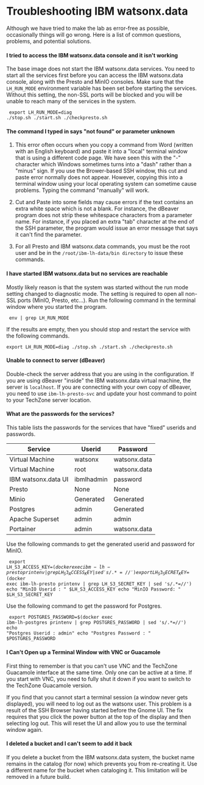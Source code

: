 # Troubleshooting IBM watsonx.data

Although we have tried to make the lab as error-free as possible, occasionally things will go wrong. Here is a list of common questions, problems, and potential solutions.

#### I tried to access the IBM watsonx.data console and it isn't working

The base image does not start the IBM watsonx.data services. You need to start all the services first before you can access the IBM watsonx.data console, along with the Presto and MinIO consoles. Make sure that the `LH_RUN_MODE` environment variable has been
set before starting the services. Without this setting, the non-SSL ports will be blocked and you will be unable to reach many of the services in the system.
<code class="language-bash"><pre>
export LH_RUN_MODE=diag
./stop.sh
./start.sh
./checkpresto.sh
</pre></code>

#### The command I typed in says "not found" or parameter unknown

1.	This error often occurs when you copy a command from Word (written with an English keyboard) and paste it into a "local" terminal window that is using a different code page. We have seen this with the "-" character which Windows sometimes turns into a "dash" rather than a "minus" sign. If you use the Brower-based SSH window, this cut and paste error normally does not appear. However, copying this into a terminal window using your local operating system can sometime cause problems. Typing the command "manually" will  work.

2.	Cut and Paste into some fields may cause errors if the text contains an extra white space which is not a blank. For instance, the dBeaver program does not strip these whitespace characters from a parameter name. For instance, if you placed an extra "tab" character at the end of the SSH parameter, the program would issue an error message that says it can't find the parameter.

3.	For all Presto and IBM watsonx.data commands, you must be the root user and be in the `/root/ibm-lh-data/bin directory` to issue these commands.
 
#### I have started IBM watsonx.data but no services are reachable

Mostly likely reason is that the system was started without the run mode setting changed to diagnostic mode. The setting is required to open all non-SSL ports (MinIO, Presto, etc...). Run the following command in the terminal window where you started the program. 
<code class="language-bash"><pre>
env | grep LH_RUN_MODE
</pre></code>

If the results are empty, then you should stop and restart the service with the following commands.
<code class="language-bash"><pre>
export LH_RUN_MODE=diag
./stop.sh
./start.sh
./checkpresto.sh
</pre></code>

#### Unable to connect to server (dBeaver)

Double-check the server address that you are using in the configuration. If you are using dBeaver "inside" the IBM watsonx.data virtual machine, the server is `localhost`. If you are connecting with your own copy of dBeaver, you need to use `ibm-lh-presto-svc` and update your host command to point to your TechZone server location.

#### What are the passwords for the services?

This table lists the passwords for the services that have "fixed" userids and passwords.

|Service|Userid|Password
|-------|------|--------|
|Virtual Machine|watsonx|watsonx.data
|Virtual Machine|root|watsonx.data
|IBM watsonx.data UI|ibmlhadmin|password
|Presto|None|None
|Minio|Generated|Generated
|Postgres|admin|Generated
|Apache Superset|admin|admin
|Portainer|admin|watsonx.data

Use the following commands to get the generated userid and password for MinIO.
<code class="language-bash"><pre>
export LH_S3_ACCESS_KEY=$(docker exec ibm-lh-presto printenv | grep LH_S3_ACCESS_KEY | sed 's/.*=//')
export LH_S3_SECRET_KEY=$(docker exec ibm-lh-presto printenv | grep LH_S3_SECRET_KEY | sed 's/.*=//')
echo "MinIO Userid  : " $LH_S3_ACCESS_KEY
echo "MinIO Password: " $LH_S3_SECRET_KEY
</pre></code>

Use the following command to get the password for Postgres.
<code class="language-bash"><pre>
export POSTGRES_PASSWORD=$(docker exec ibm-lh-postgres printenv | grep POSTGRES_PASSWORD | sed 's/.*=//')
echo "Postgres Userid   : admin"
echo "Postgres Password : " $POSTGRES_PASSWORD
</pre></code>

#### I Can't Open up a Terminal Window with VNC or Guacamole

First thing to remember is that you can't use VNC and the TechZone Guacamole interface at the same time. Only one can be active at a time. If you start with VNC, you need to fully shut it down if you want to switch to the TechZone Guacamole version.

If you find that you cannot start a terminal session (a window never gets displayed), you will need to log out as the watsonx user. This problem is a result of the SSH Browser having started before the Gnome UI. The fix requires that you click the power button at the top of the display and then selecting log out. This will reset the UI and allow you to use the terminal window again.

#### I deleted a bucket and I can't seem to add it back

If you delete a bucket from the IBM watsonx.data system, the bucket name remains in the catalog (for now) which prevents you from re-creating it. Use a different name for the bucket when cataloging it. This limitation will be removed in a future build.